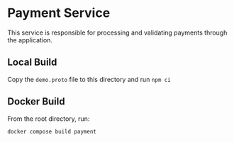 # Payment Service

This service is responsible for processing and validating payments through the
application.

## Local Build

Copy the `demo.proto` file to this directory and run `npm ci`

## Docker Build

From the root directory, run:

```sh
docker compose build payment
```
